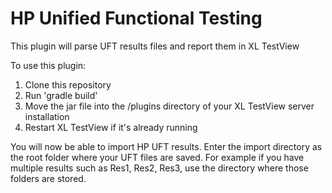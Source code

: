 # HP Unified Functional Testing #

This plugin will parse UFT results files and report them in XL TestView

To use this plugin:

1. Clone this repository
2. Run 'gradle build'
3. Move the jar file into the /plugins directory of your XL TestView server installation
4. Restart XL TestView if it's already running

You will now be able to import HP UFT results. Enter the import directory as the root folder where your UFT files are saved.  For example if you have multiple results such as Res1, Res2, Res3, use the directory where those folders are stored.


